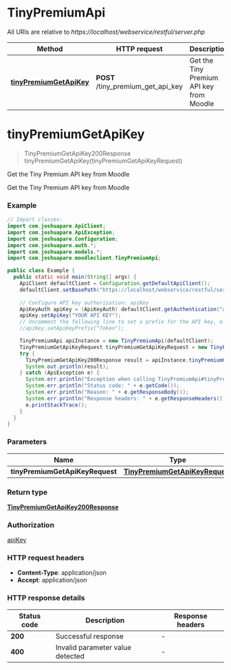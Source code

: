 # TinyPremiumApi

All URIs are relative to *https://localhost/webservice/restful/server.php*

| Method | HTTP request | Description |
|------------- | ------------- | -------------|
| [**tinyPremiumGetApiKey**](TinyPremiumApi.md#tinyPremiumGetApiKey) | **POST** /tiny_premium_get_api_key | Get the Tiny Premium API key from Moodle |


<a id="tinyPremiumGetApiKey"></a>
# **tinyPremiumGetApiKey**
> TinyPremiumGetApiKey200Response tinyPremiumGetApiKey(tinyPremiumGetApiKeyRequest)

Get the Tiny Premium API key from Moodle

Get the Tiny Premium API key from Moodle

### Example
```java
// Import classes:
import com.joshuapare.ApiClient;
import com.joshuapare.ApiException;
import com.joshuapare.Configuration;
import com.joshuapare.auth.*;
import com.joshuapare.models.*;
import com.joshuapare.moodleclient.TinyPremiumApi;

public class Example {
  public static void main(String[] args) {
    ApiClient defaultClient = Configuration.getDefaultApiClient();
    defaultClient.setBasePath("https://localhost/webservice/restful/server.php");
    
    // Configure API key authorization: apiKey
    ApiKeyAuth apiKey = (ApiKeyAuth) defaultClient.getAuthentication("apiKey");
    apiKey.setApiKey("YOUR API KEY");
    // Uncomment the following line to set a prefix for the API key, e.g. "Token" (defaults to null)
    //apiKey.setApiKeyPrefix("Token");

    TinyPremiumApi apiInstance = new TinyPremiumApi(defaultClient);
    TinyPremiumGetApiKeyRequest tinyPremiumGetApiKeyRequest = new TinyPremiumGetApiKeyRequest(); // TinyPremiumGetApiKeyRequest | 
    try {
      TinyPremiumGetApiKey200Response result = apiInstance.tinyPremiumGetApiKey(tinyPremiumGetApiKeyRequest);
      System.out.println(result);
    } catch (ApiException e) {
      System.err.println("Exception when calling TinyPremiumApi#tinyPremiumGetApiKey");
      System.err.println("Status code: " + e.getCode());
      System.err.println("Reason: " + e.getResponseBody());
      System.err.println("Response headers: " + e.getResponseHeaders());
      e.printStackTrace();
    }
  }
}
```

### Parameters

| Name | Type | Description  | Notes |
|------------- | ------------- | ------------- | -------------|
| **tinyPremiumGetApiKeyRequest** | [**TinyPremiumGetApiKeyRequest**](TinyPremiumGetApiKeyRequest.md)|  | |

### Return type

[**TinyPremiumGetApiKey200Response**](TinyPremiumGetApiKey200Response.md)

### Authorization

[apiKey](../README.md#apiKey)

### HTTP request headers

 - **Content-Type**: application/json
 - **Accept**: application/json

### HTTP response details
| Status code | Description | Response headers |
|-------------|-------------|------------------|
| **200** | Successful response |  -  |
| **400** | Invalid parameter value detected |  -  |

